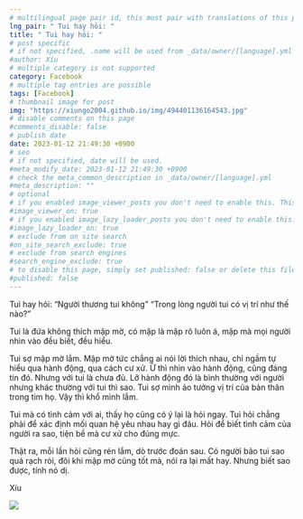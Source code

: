 ```yaml
---
# multilingual page pair id, this must pair with translations of this page. (This name must be unique)
lng_pair: " Tui hay hỏi: "
title: " Tui hay hỏi: "
# post specific
# if not specified, .name will be used from _data/owner/[language].yml
#author: Xíu
# multiple category is not supported
category: Facebook
# multiple tag entries are possible
tags: [Facebook]
# thumbnail image for post
img: "https://xiungo2004.github.io/img/494401136164543.jpg"
# disable comments on this page
#comments_disable: false
# publish date
date: 2023-01-12 21:49:30 +0900
# seo
# if not specified, date will be used.
#meta_modify_date: 2023-01-12 21:49:30 +0900
# check the meta_common_description in _data/owner/[language].yml
#meta_description: ""
# optional
# if you enabled image_viewer_posts you don't need to enable this. This is only if image_viewer_posts = false
#image_viewer_on: true
# if you enabled image_lazy_loader_posts you don't need to enable this. This is only if image_lazy_loader_posts = false
#image_lazy_loader_on: true
# exclude from on site search
#on_site_search_exclude: true
# exclude from search engines
#search_engine_exclude: true
# to disable this page, simply set published: false or delete this file
#published: false
---
```

Tui hay hỏi:
 “Người thương tui không”
“Trong lòng người tui có vị trí như thế nào?”

Tui là đứa không thích mập mờ, có mập là mập rõ luôn á, mập mà mọi người nhìn vào đều biết, đều hiểu.

Tui sợ mập mờ lắm. Mập mờ tức chẳng ai nói lời thích nhau, chỉ ngầm tự hiểu qua hành động, qua cách cư xử. Ừ thì nhìn vào hành động, cũng đáng tin đó. Nhưng với tui là chưa đủ. Lỡ hành động đó là bình thường với người nhưng khác thường với tui thì sao. Tui sợ mình ảo tưởng vị trí của bản thân trong tim họ. Vậy thì khổ mình lắm.

Tui mà có tình cảm với ai, thấy họ cũng có ý lại là hỏi ngay. Tui hỏi chẳng phải để xác định mối quan hệ yêu nhau hay gì đâu. Hỏi để biết tình cảm của người ra sao, tiện bề mà cư xử cho đúng mực.

Thật ra, mỗi lần hỏi cũng rén lắm, dò trước đoán sau. Có người bảo tui sao quá rạch ròi, đôi khi mập mờ cũng tốt mà, nói ra lại mất hay. Nhưng biết sao được, tính nó dị.

Xíu

<!-- outline-end -->
<img src= "https://xiungo2004.github.io/img/494401136164543.jpg">
